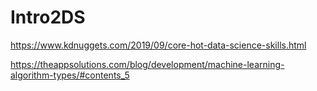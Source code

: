 # Intro2DS

https://www.kdnuggets.com/2019/09/core-hot-data-science-skills.html

https://theappsolutions.com/blog/development/machine-learning-algorithm-types/#contents_5

